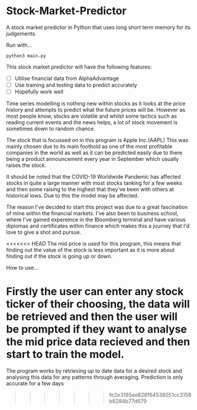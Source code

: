 # Stock-Market-Predictor

A stock market predictor in Python that uses long short term memory for its judgements.

Run with...

```
python3 main.py
```

This stock market predictor will have the following features:

- [ ] Utilise financial data from AlphaAdvantage
- [ ] Use training and testing data to predict accurately
- [ ] Hopefully work well

Time series modelling is nothing new within stocks as it looks at the price history and attempts to predict what the future prices will be. However as most people know, stocks are volatile and whilst some tactics such as reading current events and the news helps, a lot of stock movement is sometimes down to random chance.

The stock that is focussed on in this program is Apple Inc.(AAPL)
This was mainly chosen due to its main foothold as one of the most profitable companies in the world as well as it can be predicted easily due to there being a product announcement every year in September which usually raises the stock.

It should be noted that the COVID-19 Worldwide Pandemic has affected stocks in quite a large manner with most stocks tanking for a few weeks and then some raising to the highest that they've been with others at historical lows. Due to this the model may be affected.

The reason I've decided to start this project was due to a great fascination of mine within the financial markets. I've also been to business school, where I've gained expereince in the Bloomberg terminal and have various diplomas and certificates within finance which makes this a journey that I'd love to give a shot and pursue.

<<<<<<< HEAD
The mid price is used for this program, this means that finding out the value of the stock is less important as it is more about finding out if the stock is going up or down.

How to use...

Firstly the user can enter any stock ticker of their choosing, the data will be retrieved and then the user will be prompted if they want to analyse the mid price data recieved and then start to train the model.
=======
The program works by retrieving up to date data for a desired stock and analysing this data for any patterns through averaging. Prediction is only accurate for a few days
>>>>>>> fe2e3185ee826f64538051cc3158b6284b77d679
